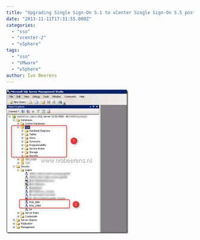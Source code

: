 ```yaml
---
title: "Upgrading Single Sign-On 5.1 to vCenter Single Sign-On 5.5 post task"
date: "2013-11-11T17:31:55.000Z"
categories: 
  - "sso"
  - "vcenter-2"
  - "vSphere"
tags: 
  - "sso"
  - "VMware"
  - "vSphere"
author: Ivo Beerens
---
```


[![image](images/image_thumb.png "image")](images/image.png)



